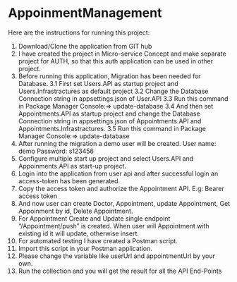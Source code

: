 # AppoinmentManagement
Here are the instructions for running this project:
1.	Download/Clone the application from GIT hub
2.	I have created the project in Micro-service Concept and make separate project for AUTH, so that this auth application can be used in other project. 
3.	Before running this application, Migration has been needed for Database.
3.1	First set Users.API  as startup project and Users.Infrastractures as default project
3.2	Change the Database Connection string in appsettings.json of User.API
3.3	 Run this command in Package Manager Console:=>  update-database
3.4	And then set Appointments.API as startup project and change the Database Connection string in appsettings.json of Appointments.API and Appointments.Infrastractures. 
3.5	Run this command in Package Manager Console:=>  update-database
4.	After running the migration a demo user will be created. 
User name: demo
Password: s123456
5.	Configure multiple start up project and select Users.API and Appoinments.API as start-up project.
6.	Login into the application from user api and after successful login an access-token has been generated.
7.	Copy the access token and authorize the Appointment API. E.g: Bearer access token
8.	And now user can create Doctor, Appointment, update Appointment, Get Appoinment by id, Delete Appointment.
9.	For Appointment Create and Update single endpoint “/Appointment/push” is created. When user will Appointment with existing id it will update, otherwise insert.
10.	For automated testing I have created a Postman script.
11.	Import this script in your Postman application.
12.	Please change the variable like userUrl and appointmentUrl by your own.
13.	Run the collection and you will get the result for all the API End-Points
